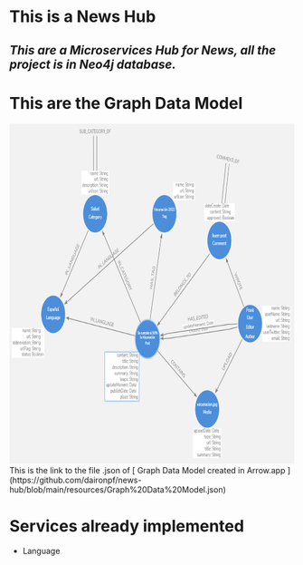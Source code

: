 # **This is a News Hub**
## _This are a Microservices Hub for News, all the project is in Neo4j database._

# This are the Graph Data Model
<img height="600" src="https://github.com/daironpf/news-hub/blob/main/resources/Graph%20Data%20Model.png" width="800"/>
This is the link to the file .json of 
[ Graph Data Model created in Arrow.app ](https://github.com/daironpf/news-hub/blob/main/resources/Graph%20Data%20Model.json)

# Services already implemented
* Language